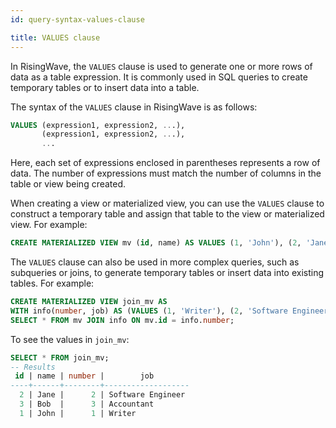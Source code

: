 ```yaml
---
id: query-syntax-values-clause

title: VALUES clause
---
```


In RisingWave, the `VALUES` clause is used to generate one or more rows of data as a table expression. It is commonly used in SQL queries to create temporary tables or to insert data into a table.

The syntax of the `VALUES` clause in RisingWave is as follows:

```sql
VALUES (expression1, expression2, ...),
       (expression1, expression2, ...),
       ...
```

Here, each set of expressions enclosed in parentheses represents a row of data. The number of expressions must match the number of columns in the table or view being created.

When creating a view or materialized view, you can use the `VALUES` clause to construct a temporary table and assign that table to the view or materialized view. For example:

```sql
CREATE MATERIALIZED VIEW mv (id, name) AS VALUES (1, 'John'), (2, 'Jane'), (3, 'Bob');
```

The `VALUES` clause can also be used in more complex queries, such as subqueries or joins, to generate temporary tables or insert data into existing tables. For example:

```sql
CREATE MATERIALIZED VIEW join_mv AS
WITH info(number, job) AS (VALUES (1, 'Writer'), (2, 'Software Engineer'), (3, 'Accountant')) 
SELECT * FROM mv JOIN info ON mv.id = info.number;
```

To see the values in `join_mv`:

```sql
SELECT * FROM join_mv;
-- Results
 id | name | number |        job        
----+------+--------+-------------------
  2 | Jane |      2 | Software Engineer
  3 | Bob  |      3 | Accountant
  1 | John |      1 | Writer

```
